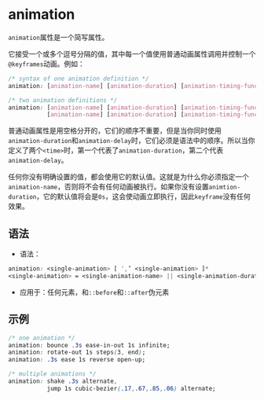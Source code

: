 animation
========

`animation`属性是一个简写属性。

它接受一个或多个逗号分隔的值，其中每一个值使用普通动画属性调用并控制一个`@keyframes`动画。例如：

```css
/* syntax of one animation definition */
animation: [animation-name] [animation-duration] [animation-timing-function] [animation-delay] [animation-iteration-count] [animation-fill-mode];

/* two animation definitions */
animation: [animation-name] [animation-duration] [animation-timing-function] [animation-delay] [animation-iteration-count] [animation-fill-mode],
           [animation-name] [animation-duration] [animation-timing-function] [animation-delay] [animation-iteration-count] [animation-fill-mode];
```

普通动画属性是用空格分开的，它们的顺序不重要，但是当你同时使用`animation-duration`和`animation-delay`时，它们必须是语法中的顺序。所以当你定义了两个`<time>`时，第一个代表了`animation-duration`，第二个代表`animation-delay`。

任何你没有明确设置的值，都会使用它的默认值。这就是为什么你必须指定一个`animation-name`，否则将不会有任何动画被执行。如果你没有设置`animtion-duration`，它的默认值将会是`0s`，这会使动画立即执行，因此`keyframe`没有任何效果。

## 语法

- 语法：

```css
animation: <single-animation> [ ‘,’ <single-animation> ]*
<single-animation> = <single-animation-name> || <single-animation-duration> || <single-animation-timing-function> || <single-animation-delay> || <single-animation-iteration-count> || <single-animation-direction> || <single-animation-fill-mode> || <single-animation-play-state>
```

- 应用于：任何元素，和`::before`和`::after`伪元素

## 示例

```css
/* one animation */
animation: bounce .3s ease-in-out 1s infinite;
animation: rotate-out 1s steps(3, end);
animation: .3s ease 1s reverse open-up;

/* multiple animations */
animation: shake .3s alternate,
           jump 1s cubic-bezier(.17,.67,.85,.06) alternate;
```


